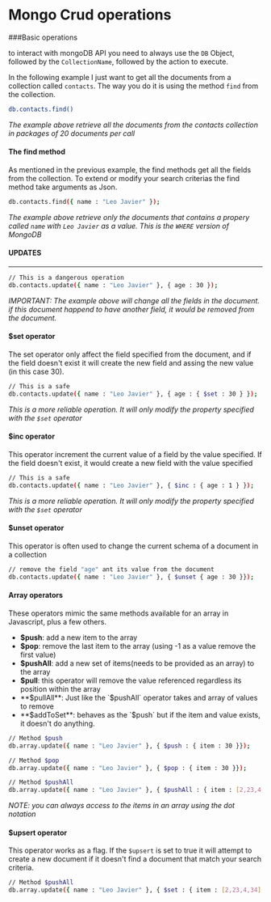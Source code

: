 
# Mongo Crud operations

###Basic operations

to interact with mongoDB API you need to always use the `DB` Object, followed by the `CollectionName`, followed by the action to execute.

In the following example I just want to get all the documents from a collection called `contacts`. The way you do it is using the method `find` from the collection.

```sh
db.contacts.find()
```
*The example above retrieve all the documents from the contacts collection in packages of 20 documents per call*

#### The find method
As mentioned in the previous example, the find methods get all the fields from the collection. To extend or modify your search criterias the find method take arguments as Json.

```sh
db.contacts.find({ name : "Leo Javier" });
```
*The example above retrieve only the documents that contains a propery called `name` with `Leo Javier` as a value. This is the `WHERE` version of MongoDB*



#### UPDATES
----
```sh
// This is a dangerous operation
db.contacts.update({ name : "Leo Javier" }, { age : 30 });
```
*IMPORTANT: The example above will change all the fields in the document. if this document happend to have another field, it would be removed from the document.*

#### $set operator
The set operator only affect the field specified from the document, and if the field doesn't exist it will create the new field and assing the new value (in this case 30).
```sh
// This is a safe
db.contacts.update({ name : "Leo Javier" }, { age : { $set : 30 } });
```
*This is a more reliable operation. It will only modify the property specified with the `$set` operator*

#### $inc operator
This operator increment the current value of a field by the value specified. If the field doesn't exist, it would create a new field with the value specified
```sh
// This is a safe
db.contacts.update({ name : "Leo Javier" }, { $inc : { age : 1 } });
```
*This is a more reliable operation. It will only modify the property specified with the `$set` operator*

#### $unset operator
This operator is often used to change the current schema of a document in a collection

```sh
// remove the field "age" ant its value from the document
db.contacts.update({ name : "Leo Javier" }, { $unset { age : 30 }});
```

#### Array operators
These operators mimic the same methods available for an array in Javascript, plus a few others.
* **$push**: add a new item to the array
* **$pop**: remove the last item to the array (using -1 as a value remove the first value)
* **$pushAll**: add a new set of items(needs to be provided as an array) to the array
* **$pull**: this operator will remove the value referenced regardless its position within the array
* **$pullAll**: Just like the `$pushAll` operator takes and array of values to remove
* **$addToSet**: behaves as the `$push` but if the item and value exists, it doesn't do anything.


```sh
// Method $push
db.array.update({ name : "Leo Javier" }, { $push : { item : 30 }});

// Method $pop
db.array.update({ name : "Leo Javier" }, { $pop : { item : 30 }});

// Method $pushAll
db.array.update({ name : "Leo Javier" }, { $pushAll : { item : [2,23,4,34] }});
```
*NOTE: you can always access to the items in an array using the dot notation*

#### $upsert operator
This operator works as a flag. If the `$upsert` is set to true it will attempt to create a new document if it doesn't find a document that match your search criteria.

```sh
// Method $pushAll
db.array.update({ name : "Leo Javier" }, { $set : { item : [2,23,4,34] }}, {$upsert : true});
```


